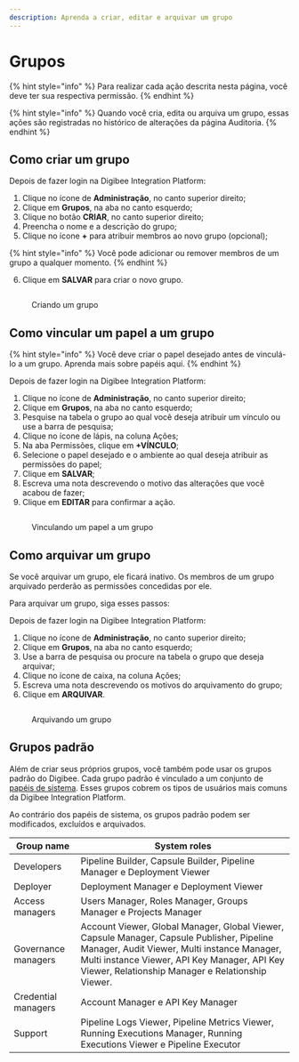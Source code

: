 ```yaml
---
description: Aprenda a criar, editar e arquivar um grupo
---
```


# Grupos

{% hint style="info" %}
Para realizar cada ação descrita nesta página, você deve ter sua respectiva permissão.
{% endhint %}

{% hint style="info" %}
Quando você cria, edita ou arquiva um grupo, essas ações são registradas no histórico de alterações da página Auditoria.
{% endhint %}

## Como criar um grupo

Depois de fazer login na Digibee Integration Platform:

1. Clique no ícone de **Administração**, no canto superior direito;
2. Clique em **Grupos**, na aba no canto esquerdo;
3. Clique no botão **CRIAR**, no canto superior direito;
4. Preencha o nome e a descrição do grupo;
5. Clique no ícone **+** para atribuir membros ao novo grupo (opcional);

{% hint style="info" %}
Você pode adicionar ou remover membros de um grupo a qualquer momento.
{% endhint %}

6. Clique em **SALVAR** para criar o novo grupo.

<figure><img src="https://i.imgur.com/Bih9Upn.gif" alt=""><figcaption><p>Criando um grupo</p></figcaption></figure>

## Como vincular um papel a um grupo

{% hint style="info" %}
Você deve criar o papel desejado antes de vinculá-lo a um grupo. Aprenda mais sobre papéis aqui.
{% endhint %}

Depois de fazer login na Digibee Integration Platform:

1. Clique no ícone de **Administração**, no canto superior direito;
2. Clique em **Grupos**, na aba no canto esquerdo;
3. Pesquise na tabela o grupo ao qual você deseja atribuir um vínculo ou use a barra de pesquisa;
4. Clique no ícone de lápis, na coluna Ações;
5. Na aba Permissões, clique em **+VÍNCULO**;
6. Selecione o papel desejado e o ambiente ao qual deseja atribuir as permissões do papel;
7. Clique em **SALVAR**;
8. Escreva uma nota descrevendo o motivo das alterações que você acabou de fazer;
9. Clique em **EDITAR** para confirmar a ação.

<figure><img src="https://i.imgur.com/ETLpnzE.gif" alt=""><figcaption><p>Vinculando um papel a um grupo</p></figcaption></figure>

## Como arquivar um grupo

Se você arquivar um grupo, ele ficará inativo. Os membros de um grupo arquivado perderão as permissões concedidas por ele.

Para arquivar um grupo, siga esses passos:

Depois de fazer login na Digibee Integration Platform:

1. Clique no ícone de **Administração**, no canto superior direito;
2. Clique em **Grupos**, na aba no canto esquerdo;
3. Use a barra de pesquisa ou procure na tabela o grupo que deseja arquivar;
4. Clique no ícone de caixa, na coluna Ações;
5. Escreva uma nota descrevendo os motivos do arquivamento do grupo;
6. Clique em **ARQUIVAR**.

<figure><img src="https://i.imgur.com/iIE8nPz.gif" alt=""><figcaption><p>Arquivando um grupo</p></figcaption></figure>

## Grupos padrão

Além de criar seus próprios grupos, você também pode usar os grupos padrão do Digibee. Cada grupo padrão é vinculado a um conjunto de [papéis de sistema](papeis-do-controle-de-acesso.md#papeis-de-sistema). Esses grupos cobrem os tipos de usuários mais comuns da Digibee Integration Platform.

Ao contrário dos papéis de sistema, os grupos padrão podem ser modificados, excluídos e arquivados.

| Group name          | System roles                                                                                                                                                                                                                                   |
| ------------------- | ---------------------------------------------------------------------------------------------------------------------------------------------------------------------------------------------------------------------------------------------- |
| Developers          | Pipeline Builder, Capsule Builder, Pipeline Manager e Deployment Viewer                                                                                                                                                                        |
| Deployer            | Deployment Manager e Deployment Viewer                                                                                                                                                                                                         |
| Access managers     | Users Manager, Roles Manager, Groups Manager e Projects Manager                                                                                                                                                                                |
| Governance managers | Account Viewer, Global Manager, Global Viewer, Capsule Manager, Capsule Publisher, Pipeline Manager, Audit Viewer, Multi instance Manager, Multi instance Viewer, API Key Manager, API Key Viewer, Relationship Manager e Relationship Viewer. |
| Credential managers | Account Manager e API Key Manager                                                                                                                                                                                                              |
| Support             | Pipeline Logs Viewer, Pipeline Metrics Viewer, Running Executions Manager, Running Executions Viewer e Pipeline Executor                                                                                                                       |
